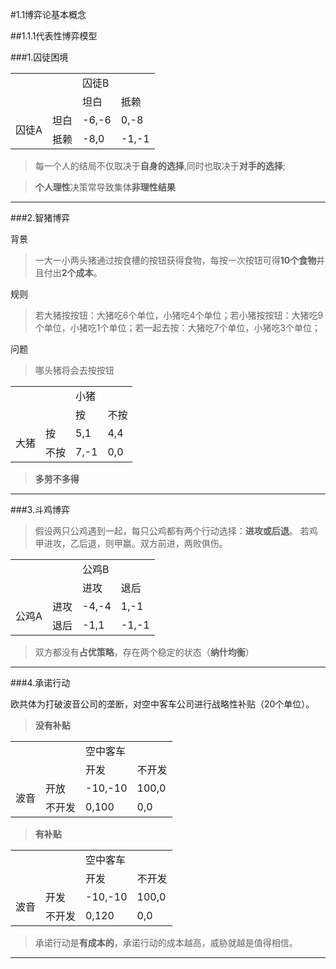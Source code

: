 #1.1博弈论基本概念

##1.1.1代表性博弈模型

###1.囚徒困境

<table>
	<tr>
		<td colspan="2" rowspan="2" ></td>
		<td colspan="2">囚徒B</td>
	</tr>
	<tr>
		<td>坦白</td>
		<td>抵赖</td>
	</tr>
	<tr>
		<td rowspan="2">囚徒A</td>
		<td>坦白</td>
		<td>-6,-6</td>
		<td>0,-8</td>
	</tr>
	<tr>
		<td>抵赖</td>
		<td>-8,0</td>
		<td>-1,-1</td>	
	</tr>
</table>


>每一个人的结局不仅取决于**自身的选择**,同时也取决于**对手的选择**;

>**个人理性**决策常导致集体**非理性结果**

---
###2.智猪博弈

背景

>一大一小两头猪通过按食槽的按钮获得食物，每按一次按钮可得**10个食物**并且付出**2个成本**。

规则

>若大猪按按钮：大猪吃6个单位，小猪吃4个单位；若小猪按按钮：大猪吃9个单位，小猪吃1个单位；若一起去按：大猪吃7个单位，小猪吃3个单位；

问题

>哪头猪将会去按按钮

<table>
	<tr>
		<td colspan="2" rowspan="2" ></td>
		<td colspan="2">小猪</td>
	</tr>
	<tr>
		<td>按</td>
		<td>不按</td>
	</tr>
	<tr>
		<td rowspan="2">大猪</td>
		<td>按</td>
		<td>5,1</td>
		<td>4,4</td>
	</tr>	
	<tr>
		<td>不按</td>
		<td>7,-1</td>
		<td>0,0</td>	
	</tr>
</table>

>**多劳不多得**

---
###3.斗鸡博弈
>假设两只公鸡遇到一起，每只公鸡都有两个行动选择：**进攻或后退**。
>若鸡甲进攻，乙后退，则甲赢。双方前进，两败俱伤。

<table>
	<tr>
		<td colspan="2" rowspan="2" ></td>
		<td colspan="2">公鸡B</td>
	</tr>
	<tr>
		<td>进攻</td>
		<td>退后</td>
	</tr>
	<tr>
		<td rowspan="2">公鸡A</td>
		<td>进攻</td>
		<td>-4,-4</td>
		<td>1,-1</td>
	</tr>
	<tr>
		<td>退后</td>
		<td>-1,1</td>
		<td>-1,-1</td>	
	</tr>
</table>


>双方都没有**占优策略**，存在两个稳定的状态（**纳什均衡**）

---
###4.承诺行动

欧共体为打破波音公司的垄断，对空中客车公司进行战略性补贴（20个单位）。

>**没有补贴**

<table>
	<tr>
		<td colspan="2" rowspan="2" ></td>
		<td colspan="2">空中客车</td>
	</tr>
	<tr>
		<td>开发</td>
		<td>不开发</td>
	</tr>
	<tr>
		<td rowspan="2">波音</td>
		<td>开放</td>
		<td>-10,-10</td>
		<td>100,0</td>
	</tr>
	<tr>
		<td>不开发</td>
		<td>0,100</td>
		<td>0,0</td>	
	</tr>
</table>

>**有补贴**

<table>
	<tr>
		<td colspan="2" rowspan="2" ></td>
		<td colspan="2">空中客车</td>
	</tr>
	<tr>
		<td>开发</td>
		<td>不开发</td>
	</tr>
	<tr>
		<td rowspan="2">波音</td>
		<td>开发</td>
		<td>-10,-10</td>
		<td>100,0</td>
	</tr>
	<tr>
		<td>不开发</td>
		<td>0,120</td>
		<td>0,0</td>	
	</tr>
</table>


>承诺行动是**有成本的**，承诺行动的成本越高，威胁就越是值得相信。

---
